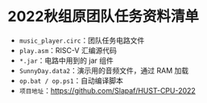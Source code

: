 # 2022秋组原团队任务资料清单

- `music_player.circ`：团队任务电路文件
- `play.asm`：RISC-V 汇编源代码
- `*.jar`：电路中用到的 jar 组件
- `SunnyDay.data2`：演示用的音频文件，通过 RAM 加载
- `op.bat / op.ps1`：自动编译脚本
- `项目地址`：https://github.com/Slapaf/HUST-CPU-2022